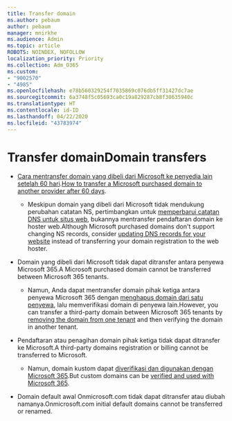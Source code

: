 ```yaml
---
title: Transfer domain
ms.author: pebaum
author: pebaum
manager: mnirkhe
ms.audience: Admin
ms.topic: article
ROBOTS: NOINDEX, NOFOLLOW
localization_priority: Priority
ms.collection: Adm_O365
ms.custom:
- "9002570"
- "4985"
ms.openlocfilehash: e78b560329254f7035869c076db5ff31427dc7ae
ms.sourcegitcommit: 6a3748f5c05693ca0c19a829287cb8f30635940c
ms.translationtype: HT
ms.contentlocale: id-ID
ms.lasthandoff: 04/22/2020
ms.locfileid: "43783974"
---
```

# <a name="domain-transfers"></a><span data-ttu-id="e28e1-102">Transfer domain</span><span class="sxs-lookup"><span data-stu-id="e28e1-102">Domain transfers</span></span>

- <span data-ttu-id="e28e1-103">[Cara mentransfer domain yang dibeli dari Microsoft ke penyedia lain setelah 60 hari](https://docs.microsoft.com/microsoft-365/admin/setup/domains-faq?view=o365-worldwide#can-i-transfer-a-domain-i-purchased-from-microsoft-to-another-provider).</span><span class="sxs-lookup"><span data-stu-id="e28e1-103">[How to transfer a Microsoft purchased domain to another provider after 60 days](https://docs.microsoft.com/microsoft-365/admin/setup/domains-faq?view=o365-worldwide#can-i-transfer-a-domain-i-purchased-from-microsoft-to-another-provider).</span></span>

    - <span data-ttu-id="e28e1-104">Meskipun domain yang dibeli dari Microsoft tidak mendukung perubahan catatan NS, pertimbangkan untuk [memperbarui catatan DNS untuk situs web](https://docs.microsoft.com/microsoft-365/admin/dns/update-dns-records-to-retain-current-hosting-provider?view=o365-worldwide), bukannya mentransfer pendaftaran domain ke hoster web.</span><span class="sxs-lookup"><span data-stu-id="e28e1-104">Although Microsoft purchased domains don't support changing NS records, consider [updating DNS records for your website](https://docs.microsoft.com/microsoft-365/admin/dns/update-dns-records-to-retain-current-hosting-provider?view=o365-worldwide) instead of transferring your domain registration to the web hoster.</span></span>

- <span data-ttu-id="e28e1-105">Domain yang dibeli dari Microsoft tidak dapat ditransfer antara penyewa Microsoft 365.</span><span class="sxs-lookup"><span data-stu-id="e28e1-105">A Microsoft purchased domain cannot be transferred between Microsoft 365 tenants.</span></span> 

    - <span data-ttu-id="e28e1-106">Namun, Anda dapat mentransfer domain pihak ketiga antara penyewa Microsoft 365 dengan [menghapus domain dari satu penyewa](https://docs.microsoft.com/microsoft-365/admin/get-help-with-domains/remove-a-domain?view=o365-worldwide), lalu memverifikasi domain di penyewa lain.</span><span class="sxs-lookup"><span data-stu-id="e28e1-106">However, you can transfer a third-party domain between Microsoft 365 tenants by [removing the domain from one tenant](https://docs.microsoft.com/microsoft-365/admin/get-help-with-domains/remove-a-domain?view=o365-worldwide) and then verifying the domain in another tenant.</span></span>

- <span data-ttu-id="e28e1-107">Pendaftaran atau penagihan domain pihak ketiga tidak dapat ditransfer ke Microsoft.</span><span class="sxs-lookup"><span data-stu-id="e28e1-107">A third-party domains registration or billing cannot be transferred to Microsoft.</span></span>

    - <span data-ttu-id="e28e1-108">Namun, domain kustom dapat [diverifikasi dan digunakan dengan Microsoft 365](https://docs.microsoft.com/microsoft-365/admin/setup/add-domain?view=o365-worldwide).</span><span class="sxs-lookup"><span data-stu-id="e28e1-108">But custom domains can be  [verified and used with Microsoft 365](https://docs.microsoft.com/microsoft-365/admin/setup/add-domain?view=o365-worldwide).</span></span>

- <span data-ttu-id="e28e1-109">Domain default awal Onmicrosoft.com tidak dapat ditransfer atau diubah namanya.</span><span class="sxs-lookup"><span data-stu-id="e28e1-109">Onmicrosoft.com initial default domains cannot be transferred or renamed.</span></span>
